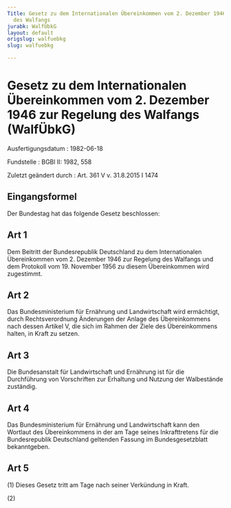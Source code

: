 ```yaml
---
Title: Gesetz zu dem Internationalen Übereinkommen vom 2. Dezember 1946 zur Regelung
  des Walfangs
jurabk: WalfÜbkG
layout: default
origslug: walfuebkg
slug: walfuebkg

---
```


# Gesetz zu dem Internationalen Übereinkommen vom 2. Dezember 1946 zur Regelung des Walfangs (WalfÜbkG)

Ausfertigungsdatum
:   1982-06-18

Fundstelle
:   BGBl II: 1982, 558

Zuletzt geändert durch
:   Art. 361 V v. 31.8.2015 I 1474


## Eingangsformel

Der Bundestag hat das folgende Gesetz beschlossen:


## Art 1

Dem Beitritt der Bundesrepublik Deutschland zu dem Internationalen
Übereinkommen vom 2. Dezember 1946 zur Regelung des Walfangs und dem
Protokoll vom 19. November 1956 zu diesem Übereinkommen wird
zugestimmt.


## Art 2

Das Bundesministerium für Ernährung und Landwirtschaft wird
ermächtigt, durch Rechtsverordnung Änderungen der Anlage des
Übereinkommens nach dessen Artikel V, die sich im Rahmen der Ziele des
Übereinkommens halten, in Kraft zu setzen.


## Art 3

Die Bundesanstalt für Landwirtschaft und Ernährung ist für die
Durchführung von Vorschriften zur Erhaltung und Nutzung der
Walbestände zuständig.


## Art 4

Das Bundesministerium für Ernährung und Landwirtschaft kann den
Wortlaut des Übereinkommens in der am Tage seines Inkrafttretens für
die Bundesrepublik Deutschland geltenden Fassung im Bundesgesetzblatt
bekanntgeben.


## Art 5

(1) Dieses Gesetz tritt am Tage nach seiner Verkündung in Kraft.

(2)

